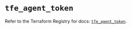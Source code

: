 # `tfe_agent_token`

Refer to the Terraform Registry for docs: [`tfe_agent_token`](https://registry.terraform.io/providers/hashicorp/tfe/0.60.0/docs/resources/agent_token).
